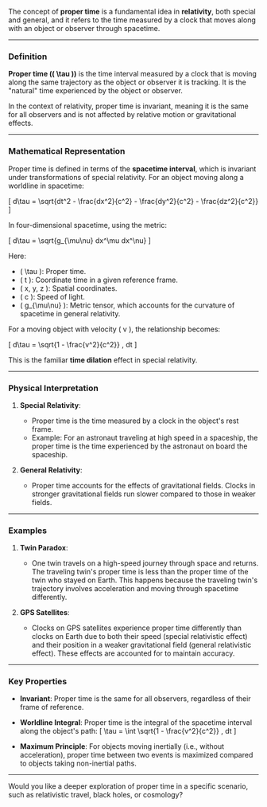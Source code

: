 The concept of **proper time** is a fundamental idea in **relativity**, both special and general, and it refers to the time measured by a clock that moves along with an object or observer through spacetime.

---

### **Definition**
**Proper time (\( \tau \))** is the time interval measured by a clock that is moving along the same trajectory as the object or observer it is tracking. It is the "natural" time experienced by the object or observer.

In the context of relativity, proper time is invariant, meaning it is the same for all observers and is not affected by relative motion or gravitational effects.

---

### **Mathematical Representation**
Proper time is defined in terms of the **spacetime interval**, which is invariant under transformations of special relativity. For an object moving along a worldline in spacetime:

\[
d\tau = \sqrt{dt^2 - \frac{dx^2}{c^2} - \frac{dy^2}{c^2} - \frac{dz^2}{c^2}}
\]

In four-dimensional spacetime, using the metric:

\[
d\tau = \sqrt{g_{\mu\nu} dx^\mu dx^\nu}
\]

Here:
- \( \tau \): Proper time.
- \( t \): Coordinate time in a given reference frame.
- \( x, y, z \): Spatial coordinates.
- \( c \): Speed of light.
- \( g_{\mu\nu} \): Metric tensor, which accounts for the curvature of spacetime in general relativity.

For a moving object with velocity \( v \), the relationship becomes:

\[
d\tau = \sqrt{1 - \frac{v^2}{c^2}} \, dt
\]

This is the familiar **time dilation** effect in special relativity.

---

### **Physical Interpretation**
1. **Special Relativity**:
   - Proper time is the time measured by a clock in the object's rest frame.
   - Example: For an astronaut traveling at high speed in a spaceship, the proper time is the time experienced by the astronaut on board the spaceship.

2. **General Relativity**:
   - Proper time accounts for the effects of gravitational fields. Clocks in stronger gravitational fields run slower compared to those in weaker fields.

---

### **Examples**
1. **Twin Paradox**:
   - One twin travels on a high-speed journey through space and returns. The traveling twin's proper time is less than the proper time of the twin who stayed on Earth. This happens because the traveling twin's trajectory involves acceleration and moving through spacetime differently.

2. **GPS Satellites**:
   - Clocks on GPS satellites experience proper time differently than clocks on Earth due to both their speed (special relativistic effect) and their position in a weaker gravitational field (general relativistic effect). These effects are accounted for to maintain accuracy.

---

### **Key Properties**
- **Invariant**: Proper time is the same for all observers, regardless of their frame of reference.
- **Worldline Integral**: Proper time is the integral of the spacetime interval along the object's path:
  \[
  \tau = \int \sqrt{1 - \frac{v^2}{c^2}} \, dt
  \]

- **Maximum Principle**: For objects moving inertially (i.e., without acceleration), proper time between two events is maximized compared to objects taking non-inertial paths.

---

Would you like a deeper exploration of proper time in a specific scenario, such as relativistic travel, black holes, or cosmology?

